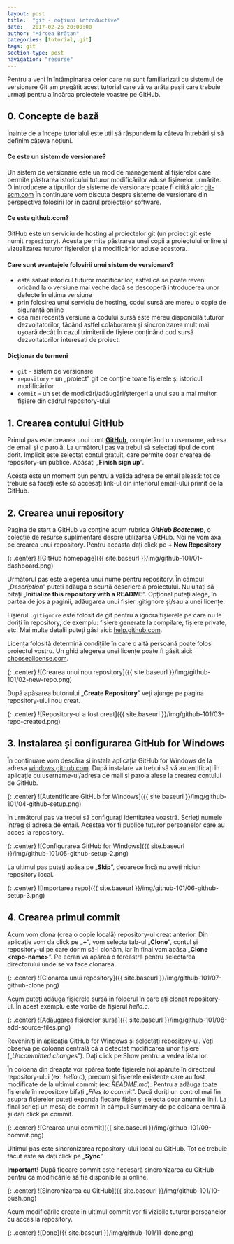 ```yaml
---
layout: post
title:  "git - noțiuni introductive"
date:   2017-02-26 20:00:00
author: "Mircea Brățan"
categories: [tutorial, git]
tags: git
section-type: post
navigation: "resurse"
---
```


Pentru a veni în întâmpinarea celor care nu sunt familiarizați cu sistemul de versionare Git am pregătit acest tutorial care vă va arăta pașii care trebuie urmați pentru a încărca proiectele voastre pe GitHub.

<!--more-->

## 0. Concepte de bază
Înainte de a începe tutorialul este util să răspundem la câteva întrebări și să definim câteva noțiuni.

#### Ce este un sistem de versionare?
Un sistem de versionare este un mod de management al fișierelor care permite păstrarea istoricului tuturor modificărilor aduse fișierelor urmărite. O introducere a tipurilor de sisteme de versionare poate fi citită aici: [git-scm.com](http://git-scm.com/book/en/v2/Getting-Started-About-Version-Control)
În continuare vom discuta despre sisteme de versionare din perspectiva folosirii lor în cadrul proiectelor software.

#### Ce este github.com?
GitHub este un serviciu de hosting al proiectelor git (un proiect git este numit `repository`). Acesta permite păstrarea unei copii a proiectului online și vizualizarea tuturor fișierelor și a modificărilor aduse acestora.

#### Care sunt avantajele folosirii unui sistem de versionare?
* este salvat istoricul tuturor modificărilor, astfel că se poate reveni oricând la o versiune mai veche dacă se descoperă introducerea unor defecte în ultima versiune
* prin folosirea unui serviciu de hosting, codul sursă are mereu o copie de siguranță online
* cea mai recentă versiune a codului sursă este mereu disponibilă tuturor dezvoltatorilor, făcând astfel colaborarea și sincronizarea mult mai ușoară decât în cazul trimiterii de fișiere conținând cod sursă dezvoltatorilor interesați de proiect.

#### Dicționar de termeni
* `git` - sistem de versionare
* `repository` - un „proiect” git ce conține toate fișierele și istoricul modificărilor
* `commit` - un set de modicări/adăugări/ștergeri a unui sau a mai multor fișiere din cadrul repository-ului



## 1. Crearea contului GitHub
Primul pas este crearea unui cont [**GitHub**](https://github.com/), completând un username, adresa de email și o parolă. La următorul pas va trebui să selectați tipul de cont dorit. Implicit este selectat contul gratuit, care permite doar crearea de repository-uri publice. Apăsați „**Finish sign up**”.

Acesta este un moment bun pentru a valida adresa de email aleasă: tot ce trebuie să faceți este să accesați link-ul din interiorul email-ului primit de la GitHub.


## 2. Crearea unui repository
Pagina de start a GitHub va conține acum rubrica ***GitHub Bootcamp***, o colecție de resurse suplimentare despre utilizarea GitHub. Noi ne vom axa pe crearea unui repository. Pentru aceasta dați click pe **+ New Repository**

{: .center}
![GitHub homepage]({{ site.baseurl }}/img/github-101/01-dashboard.png)



Următorul pas este alegerea unui nume pentru repository. În câmpul „*Description*” puteți adăuga o scurtă descriere a proiectului. Nu uitați să bifați „**Initialize this repository with a README**”. Opțional puteți alege, în partea de jos a paginii, adăugarea unui fișier .gitignore și/sau a unei licențe.

Fișierul `.gitignore` este folosit de git pentru a ignora fișierele pe care nu le doriți în repository, de exemplu: fișiere generate la compilare, fișiere private, etc. Mai multe detalii puteți găsi aici: [help.github.com](https://help.github.com/articles/ignoring-files/).

Licența folosită determină condițiile în care o altă persoană poate folosi proiectul vostru. Un ghid alegerea unei licențe poate fi găsit aici: [choosealicense.com](http://choosealicense.com/).

{: .center}
![Crearea unui nou repository]({{ site.baseurl }}/img/github-101/02-new-repo.png)



După apăsarea butonului „**Create Repository**” veți ajunge pe pagina repository-ului nou creat.

{: .center}
![Repository-ul a fost creat]({{ site.baseurl }}/img/github-101/03-repo-created.png)



## 3. Instalarea și configurarea GitHub for Windows
În continuare vom descăra și instala aplicația GitHub for Windows de la adresa [windows.github.com](https://windows.github.com/). După instalare va trebui să vă autentificați în aplicație cu username-ul/adresa de mail și parola alese la crearea contului de GitHub.

{: .center}
![Autentificare GitHub for Windows]({{ site.baseurl }}/img/github-101/04-github-setup.png)



În următorul pas va trebui să configurați identitatea voastră. Scrieți numele întreg și adresa de email. Acestea vor fi publice tuturor persoanelor care au acces la repository.

{: .center}
![Configurarea GitHub for Windows]({{ site.baseurl }}/img/github-101/05-github-setup-2.png)



La ultimul pas puteți apăsa pe „**Skip**”, deoarece încă nu aveți niciun repository local.

{: .center}
![Importarea repo]({{ site.baseurl }}/img/github-101/06-github-setup-3.png)



## 4. Crearea primul commit
Acum vom clona (crea o copie locală) repository-ul creat anterior. Din aplicație vom da click pe „**+**”, vom selecta tab-ul „**Clone**”, contul și repository-ul pe care dorim să-l clonăm, iar în final vom apăsa „**Clone \<repo-name\>**”. Pe ecran va apărea o fereastră pentru selectarea directorului unde se va face clonarea.

{: .center}
![Clonarea unui repository]({{ site.baseurl }}/img/github-101/07-github-clone.png)



Acum puteți adăuga fișierele sursă în folderul în care ați clonat repository-ul. În acest exemplu este vorba de fișierul *hello.c*.

{: .center}
![Adăugarea fișierelor sursă]({{ site.baseurl }}/img/github-101/08-add-source-files.png)



Reveniniți în aplicația GitHub for Windows și selectați repository-ul. Veți observa pe coloana centrală că a detectat modificarea unor fișiere („*Uncommitted changes*”). Dați click pe Show pentru a vedea lista lor.

În coloana din dreapta vor apărea toate fișierele noi apărute în directorul repository-ului (ex: *hello.c*), precum și fișierele existente care au fost modificate de la ultimul commit (ex: *README.md*). Pentru a adăuga toate fișierele în repository bifați „*Files to commit*”. Dacă doriți un control mai fin asupra fișierelor puteți expanda fiecare fișier și selecta doar anumite linii. La final scrieți un mesaj de commit în câmpul Summary de pe coloana centrală și dați click pe commit.

{: .center}
![Crearea unui commit]({{ site.baseurl }}/img/github-101/09-commit.png)



Ultimul pas este sincronizarea repository-ului local cu GitHub. Tot ce trebuie făcut este să dați click pe „**Sync**”.

**Important!** După fiecare commit este necesară sincronizarea cu GitHub pentru ca modificările să fie disponibile și online.

{: .center}
![Sincronizarea cu GitHub]({{ site.baseurl }}/img/github-101/10-push.png)



Acum modificările create în ultimul commit vor fi vizibile tuturor persoanelor cu acces la repository.

{: .center}
![Done]({{ site.baseurl }}/img/github-101/11-done.png)
